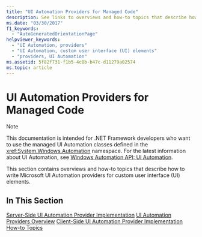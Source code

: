 ```yaml
---
title: "UI Automation Providers for Managed Code"
description: See links to overviews and how-to topics that describe how to write Microsoft UI Automation providers for custom user interface (UI) elements in .NET.
ms.date: "03/30/2017"
f1_keywords:
  - "AutoGeneratedOrientationPage"
helpviewer_keywords:
  - "UI Automation, providers"
  - "UI Automation, custom user interface (UI) elements"
  - "providers, UI Automation"
ms.assetid: 5f82f731-f1b5-4c8b-b47c-d11279a02574
ms.topic: article
---
```

# UI Automation Providers for Managed Code

> [!NOTE]
> This documentation is intended for .NET Framework developers who want to use the managed UI Automation classes defined in the <xref:System.Windows.Automation> namespace. For the latest information about UI Automation, see [Windows Automation API: UI Automation](/windows/win32/winauto/entry-uiauto-win32).

 This section contains overviews and how-to topics that describe how to write Microsoft UI Automation providers for custom user interface (UI) elements.

## In This Section

 [Server-Side UI Automation Provider Implementation](server-side-ui-automation-provider-implementation.md)
 [UI Automation Providers Overview](ui-automation-providers-overview.md)
 [Client-Side UI Automation Provider Implementation](client-side-ui-automation-provider-implementation.md)
 [How-to Topics](ui-automation-providers-for-managed-code-how-to-topics.md)
